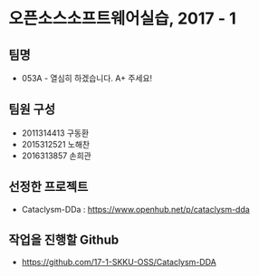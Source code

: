 # 오픈소스소프트웨어실습, 2017 - 1

## 팀명     
* 053A - 열심히 하겠습니다. A+ 주세요! 

## 팀원 구성     
* 2011314413 구동환    
* 2015312521 노해찬    
* 2016313857 손희관    

## 선정한 프로젝트  
* Cataclysm-DDa : https://www.openhub.net/p/cataclysm-dda   

## 작업을 진행할 Github  
* https://github.com/17-1-SKKU-OSS/Cataclysm-DDA
